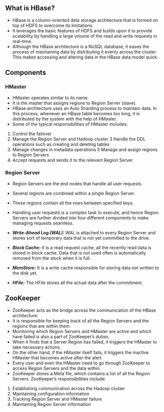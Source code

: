 ## What is HBase?
- HBase is a column-oriented data storage architecture that is formed on top of HDFS to overcome its limitations. 
- It leverages the basic features of HDFS and builds upon it to provide scalability by handling a large volume of the read and write requests in real-time. 
- Although the HBase architecture is a NoSQL database, it eases the process of maintaining data by distributing it evenly across the cluster. This makes accessing and altering data in the HBase data model quick

## Components

### HMaster
- HMaster operates similar to its name. 
- It is the master that assigns regions to Region Server (slave). 
- HBase architecture uses an Auto Sharding process to maintain data. In this process, whenever an HBase table becomes too long, it is distributed by the system with the help of HMaster. 
- Some of the typical responsibilities of HMaster includes:
1. Control the failover
2. Manage the Region Server and Hadoop cluster
3  Handle the DDL operations such as creating and deleting tables
4. Manage changes in metadata operations
5  Manage and assign regions to Region Servers
6. Accept requests and sends it to the relevant Region Server

### Region Server
- Region Servers are the end nodes that handle all user requests. 
- Several regions are combined within a single Region Server. 
- These regions contain all the rows between specified keys. 
- Handling user requests is a complex task to execute, and hence Region Servers are further divided into four different components to make managing requests seamless.

- ***Write-Ahead Log (WAL):*** WAL is attached to every Region Server and stores sort of temporary data that is not yet committed to the drive.

- ***Block Cache:*** It is a read request cache; all the recently read data is stored in block cache. Data that is not used often is automatically removed from the stock when it is full.

- ***MemStore:*** It is a write cache responsible for storing data not written to the disk yet.

- ***HFile:*** The HFile stores all the actual data after the commitment.

## ZooKeeper
- ZooKeeper acts as the bridge across the communication of the HBase architecture. 
- It is responsible for keeping track of all the Region Servers and the regions that are within them. 
- Monitoring which Region Servers and HMaster are active and which have failed is also a part of ZooKeeper’s duties. 
- When it finds that a Server Region has failed, it triggers the HMaster to take necessary actions. 
- On the other hand, if the HMaster itself fails, it triggers the inactive HMaster that becomes active after the alert. 
- Every user and even the HMaster need to go through ZooKeeper to access Region Servers and the data within. 
- ZooKeeper stores a.Meta file, which contains a list of all the Region Servers. ZooKeeper’s responsibilities include:
1. Establishing communication across the Hadoop cluster
2. Maintaining configuration information
3. Tracking Region Server and HMaster failure
4. Maintaining Region Server information
